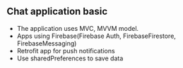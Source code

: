 ## Chat application basic 
- The application uses MVC, MVVM model. 
- Apps using Firebase(Firebase Auth, FirebaseFirestore, FirebaseMessaging) 
- Retrofit app for push notifications 
- Use sharedPreferences to save data

